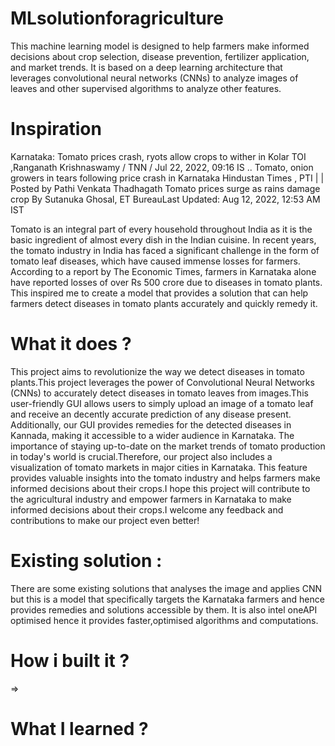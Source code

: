 # MLsolutionforagriculture
This machine learning model is designed to help farmers make informed decisions about crop selection, disease prevention, fertilizer application, and market trends. It is based on a deep learning architecture that leverages convolutional neural networks (CNNs) to analyze images of leaves and other supervised algorithms to analyze other features.
# Inspiration

Karnataka: Tomato prices crash, ryots allow crops to wither in Kolar
TOI ,Ranganath Krishnaswamy / TNN / Jul 22, 2022, 09:16 IS ..
Tomato, onion growers in tears following price crash in Karnataka
Hindustan Times , PTI | | Posted by Pathi Venkata Thadhagath
Tomato prices surge as rains damage crop
By Sutanuka Ghosal, ET BureauLast Updated: Aug 12, 2022, 12:53 AM IST

Tomato is an integral part of every household throughout India as it is the basic ingredient of almost every dish in the Indian cuisine.
In recent years, the tomato industry in India has faced a significant challenge in the form of tomato leaf diseases, which have caused immense losses for farmers. According to a report by The Economic Times, farmers in Karnataka alone have reported losses of over Rs 500 crore due to diseases in tomato plants.
This inspired me to create a model that provides a solution that can help farmers detect diseases in tomato plants accurately and quickly remedy it.

# What it does ?
This project aims to revolutionize the way we detect diseases in tomato plants.This project leverages the power of Convolutional Neural Networks (CNNs) to accurately detect diseases in tomato leaves from images.This user-friendly GUI allows users to simply upload an image of a tomato leaf and receive an decently accurate prediction of any disease present. Additionally, our GUI provides remedies for the detected diseases in Kannada, making it accessible to a wider audience in Karnataka.
The importance of staying up-to-date on the market trends of tomato production in today's world is crucial.Therefore, our project also includes a visualization of tomato markets in major cities in Karnataka. This feature provides valuable insights into the tomato industry and helps farmers make informed decisions about their crops.I hope this project will contribute to the agricultural industry and empower farmers in Karnataka to make informed decisions about their crops.I welcome any feedback and contributions to make our project even better!

# Existing solution :
There are some existing solutions that analyses the image and applies CNN but this is a model that specifically targets the Karnataka farmers and hence provides remedies and solutions accessible by them.
It is also intel oneAPI optimised hence it provides faster,optimised algorithms and computations.

# How i built it ?

=>

# What I learned ?
